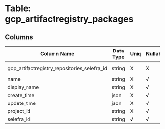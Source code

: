 # Table: gcp_artifactregistry_packages

## Columns 

|  Column Name   |  Data Type  | Uniq | Nullable | Description | 
|  ----  | ----  | ----  | ----  | ---- | 
| gcp_artifactregistry_repositories_selefra_id | string | X | X | fk to gcp_artifactregistry_repositories.selefra_id | 
| name | string | X | √ |  | 
| display_name | string | X | √ |  | 
| create_time | json | X | √ |  | 
| update_time | json | X | √ |  | 
| project_id | string | X | √ |  | 
| selefra_id | string | √ | √ | primary keys value md5 | 


